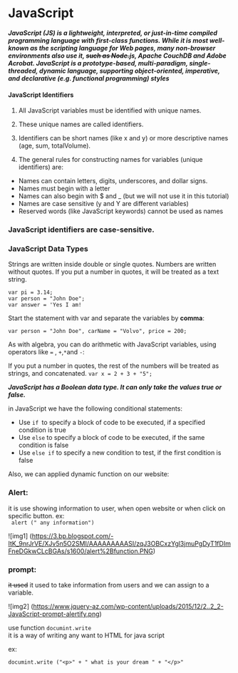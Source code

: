 # JavaScript


***JavaScript (JS) is a lightweight, interpreted, or just-in-time compiled programming language with first-class functions. While it is most well-known as the scripting language for Web pages, many non-browser environments also use it, ~~such as Node.~~js, Apache CouchDB and Adobe Acrobat. JavaScript is a prototype-based, multi-paradigm, single-threaded, dynamic language, supporting object-oriented, imperative, and declarative (e.g. functional programming) styles***


#### JavaScript Identifiers
1.  All JavaScript variables must be identified with unique names.

2. These unique names are called identifiers.

3. Identifiers can be short names (like x and y) or more descriptive names (age, sum, totalVolume).

4. The general rules for constructing names for variables (unique identifiers) are:

 - Names can contain letters, digits, underscores, and dollar signs.
- Names must begin with a letter
- Names can also begin with $ and _ (but we will not use it in this tutorial)
- Names are case sensitive (y and Y are different variables)
- Reserved words (like JavaScript keywords) cannot be used as names


### JavaScript identifiers are case-sensitive.

### JavaScript Data Types
Strings are written inside double or single quotes. Numbers are written without quotes. If you put a number in quotes, it will be treated as a text string.

``` var pi = 3.14; ```   
```var person = "John Doe"; ```  
```var answer = 'Yes I am!```  


Start the statement with var and separate the variables by **comma**:

```var person = "John Doe", carName = "Volvo", price = 200;```

As with algebra, you can do arithmetic with JavaScript variables, using operators like ```=``` , ```+```,```*```and ```-```:


If you put a number in quotes, the rest of the numbers will be treated as strings, and concatenated. ```var x = 2 + 3 + "5";```

 ***JavaScript has a Boolean data type. It can only take the values true or false.***



in JavaScript we have the following conditional statements:

- Use ```if ```to specify a block of code to be executed, if a specified condition is true
- Use ```else``` to specify a block of code to be executed, if the same condition is false
- Use ```else if``` to specify a new condition to test, if the first condition is false


Also, we can applied dynamic function on our website:

### Alert: 
it is use showing information to user, when open website 
or when click on specific button.
ex:  
``` alert (" any information")```


![img1] (https://3.bp.blogspot.com/-ItK_9nrJrVE/XJv5n5O2SMI/AAAAAAAAASI/zqJ3OBCxzYgl3jmuPgDyT1fDImFneDGkwCLcBGAs/s1600/alert%2Bfunction.PNG)

### prompt:
~~it used~~  it used to take information from users and we can assign to a variable.

![img2] (https://www.jquery-az.com/wp-content/uploads/2015/12/2..2_2-JavaScript-prompt-alertify.png)



use function ```documint.write```   
it is a way of writing any want to  HTML
for java script

ex:

```documint.write ("<p>" + " what is your dream " + "</p>"```